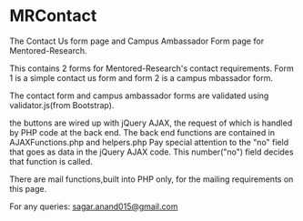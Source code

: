 # MRContact
The Contact Us form page and Campus Ambassador Form page for Mentored-Research.

This contains 2 forms for Mentored-Research's contact requirements. 
Form 1 is a simple contact us form and form 2 is a campus mbassador form.

The contact form and campus ambassador forms are validated using validator.js(from Bootstrap). 

the buttons are wired up with jQuery AJAX, the request of which is handled by PHP code at the back end. 
The back end functions are contained in AJAXFunctions.php and helpers.php
Pay special attention to the "no" field that goes as data in the jQuery AJAX code. This number("no") field decides that function is called.

There are mail functions,built into PHP only, for the mailing requirements on this page.

For any queries:
sagar.anand015@gmail.com

